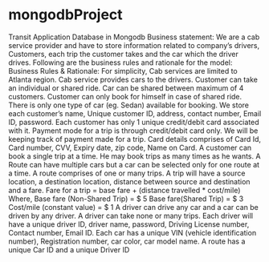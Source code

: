 # mongodbProject
Transit Application Database in Mongodb
Business statement:
We are a cab service provider and have to store information related to company’s drivers, Customers, each trip the customer takes and the car which the driver drives. Following are the business rules and rationale for the model:
Business Rules & Rationale:
For simplicity, Cab services are limited to Atlanta region.
Cab service provides cars to the drivers.
Customer can take an individual or shared ride.
Car can be shared between maximum of 4 customers. 
Customer can only book for himself in case of shared ride.
There is only one type of car (eg. Sedan) available for booking.
We store each customer’s name, Unique customer ID, address, contact number, Email ID, password.
Each customer has only 1 unique credit/debit card associated with it.
Payment mode for a trip is through credit/debit card only.
We will be keeping track of payment made for a trip.
Card details comprises of Card Id, Card number, CVV, Expiry date, zip code, Name on Card.
A customer can book a single trip at a time. He may book trips as many times as he wants.
A Route can have multiple cars but a car can be selected only for one route at a time.
A route comprises of one or many trips.
A trip will have a source location, a destination location, distance between source and destination and a fare.
Fare for a trip = base fare + (distance travelled * cost/mile)
Where, Base fare (Non-Shared Trip) = $ 5 
	Base fare(Shared Trip)	       = $ 3
	Cost/mile (constant value)   = $ 1 
A driver can drive any car and a car can be driven by any driver.
A driver can take none or many trips.
Each driver will have a unique driver ID, driver name, password, Driving License number, Contact number, Email ID.
Each car has a unique VIN (vehicle identification number), Registration number, car color, car model name.
A route has a unique Car ID and a unique Driver ID










